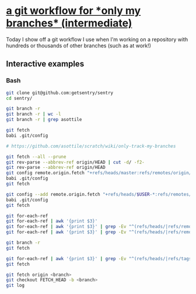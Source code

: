 # [a git workflow for \*only my branches\* (intermediate)](https://youtu.be/GKBq5Xo_B6I)

Today I show off a git workflow I use when I'm working on a repository with hundreds or thousands of other branches (such as at work!)

## Interactive examples

### Bash

```bash
git clone git@github.com:getsentry/sentry
cd sentry/

git branch -r
git branch -r | wc -l
git branch -r | grep asottile

git fetch
babi .git/config

# https://github.com/asottile/scratch/wiki/only-track-my-branches

git fetch --all --prune
git rev-parse --abbrev-ref origin/HEAD | cut -d/ -f2-
git rev-parse --abbrev-ref origin/HEAD
git config remote.origin.fetch "+refs/heads/master:refs/remotes/origin/master"
babi .git/config
git fetch

git config --add remote.origin.fetch "+refs/heads/$USER-*:refs/remotes/origin/$USER-*"
babi .git/config
git fetch

git for-each-ref
git for-each-ref | awk '{print $3}'
git for-each-ref | awk '{print $3}' | grep -Ev "^(refs/heads/|refs/remotes/origin/(HEAD$|master$|${USER}-))"
git for-each-ref | awk '{print $3}' | grep -Ev "^(refs/heads/|refs/remotes/origin/(HEAD$|master$|${USER}-))" | xargs -n1 git update-ref -d

git branch -r
git fetch

git for-each-ref | awk '{print $3}' | grep -Ev "^(refs/heads/|refs/tags|refs/remotes/origin/(HEAD$|master$|${USER}-))" | xargs --no-run-if-empty -n1 git update-ref -d
git fetch

git fetch origin <branch>
git checkout FETCH_HEAD -b <branch>
git log
```

